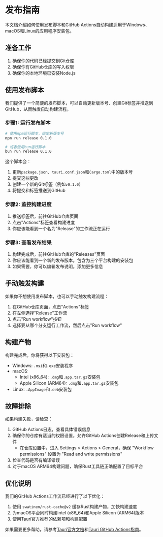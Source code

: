 # 发布指南

本文档介绍如何使用发布脚本和GitHub Actions自动构建适用于Windows、macOS和Linux的应用程序安装包。

## 准备工作

1. 确保你的代码已经提交到Git仓库
2. 确保你有GitHub仓库的写入权限
3. 确保你的本地环境已安装Node.js

## 使用发布脚本

我们提供了一个简便的发布脚本，可以自动更新版本号、创建Git标签并推送到GitHub，从而触发自动构建流程。

### 步骤1: 运行发布脚本

```bash
# 使用npm运行脚本，指定新版本号
npm run release 0.1.0

# 或者使用bun运行脚本
bun run release 0.1.0
```

这个脚本会：

1. 更新`package.json`、`tauri.conf.json`和`Cargo.toml`中的版本号
2. 提交这些更改
3. 创建一个新的Git标签（例如`v0.1.0`）
4. 将提交和标签推送到GitHub

### 步骤2: 监控构建进度

1. 推送标签后，前往GitHub仓库页面
2. 点击"Actions"标签查看构建进度
3. 你应该能看到一个名为"Release"的工作流正在运行

### 步骤3: 查看发布结果

1. 构建完成后，前往GitHub仓库的"Releases"页面
2. 你应该能看到一个新的发布版本，包含为三个平台构建的安装包
3. 如果需要，你可以编辑发布说明，添加更多信息

## 手动触发构建

如果你不想使用发布脚本，也可以手动触发构建流程：

1. 在GitHub仓库页面，点击"Actions"标签
2. 在左侧选择"Release"工作流
3. 点击"Run workflow"按钮
4. 选择要从哪个分支运行工作流，然后点击"Run workflow"

## 构建产物

构建完成后，你将获得以下安装包：

- Windows: `.msi`和`.exe`安装程序
- macOS: 
  - Intel (x86_64): `.dmg`和`.app.tar.gz`安装包
  - Apple Silicon (ARM64): `.dmg`和`.app.tar.gz`安装包
- Linux: `.AppImage`和`.deb`安装包

## 故障排除

如果构建失败，请检查：

1. GitHub Actions日志，查看具体错误信息
2. 确保你的仓库有适当的权限设置，允许GitHub Actions创建Release和上传文件
   - 在仓库设置中，进入 Settings > Actions > General，确保 "Workflow permissions" 设置为 "Read and write permissions"
3. 检查代码是否有编译错误
4. 对于macOS ARM64构建问题，确保Rust工具链正确配置了目标平台

## 优化说明

我们的GitHub Actions工作流已经进行了以下优化：

1. 使用 `swatinem/rust-cache@v2` 缓存Rust构建产物，加快构建速度
2. 为macOS平台同时构建Intel (x86_64)和Apple Silicon (ARM64)版本
3. 使用Tauri官方推荐的依赖项和构建配置

如果需要更多帮助，请参考[Tauri官方文档](https://tauri.app/v1/guides/distribution/publishing)和[Tauri GitHub Actions指南](https://v2.tauri.app/distribute/pipelines/github/)。